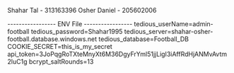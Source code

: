 Shahar Tal - 313163396
Osher Daniel - 205602006

----------------- ENV File -----------------
tedious_userName=admin-football
tedious_password=Shahar1995
tedious_server=shahar-osher-football.database.windows.net
tedious_database=Football_DB
COOKIE_SECRET=this_is_my_secret
api_token=3JoPqgRoTXteMnyXt6M36DgyFrYml51jjLigI3iAffRdHjANMvAvtm2luC1g
bcrypt_saltRounds=13
